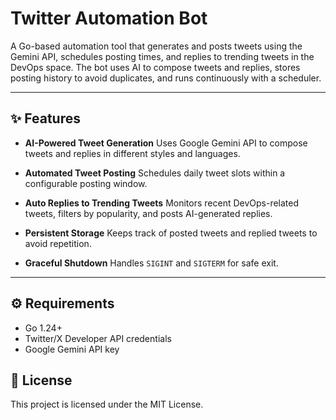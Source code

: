 # Twitter Automation Bot

A Go-based automation tool that generates and posts tweets using the Gemini API, schedules posting times, and replies to trending tweets in the DevOps space.
The bot uses AI to compose tweets and replies, stores posting history to avoid duplicates, and runs continuously with a scheduler.

---

## ✨ Features

- **AI-Powered Tweet Generation**
  Uses Google Gemini API to compose tweets and replies in different styles and languages.

- **Automated Tweet Posting**
  Schedules daily tweet slots within a configurable posting window.

- **Auto Replies to Trending Tweets**
  Monitors recent DevOps-related tweets, filters by popularity, and posts AI-generated replies.

- **Persistent Storage**
  Keeps track of posted tweets and replied tweets to avoid repetition.

- **Graceful Shutdown**
  Handles `SIGINT` and `SIGTERM` for safe exit.

---

## ⚙️ Requirements

- Go 1.24+
- Twitter/X Developer API credentials
- Google Gemini API key

## 📄 License

This project is licensed under the MIT License.
